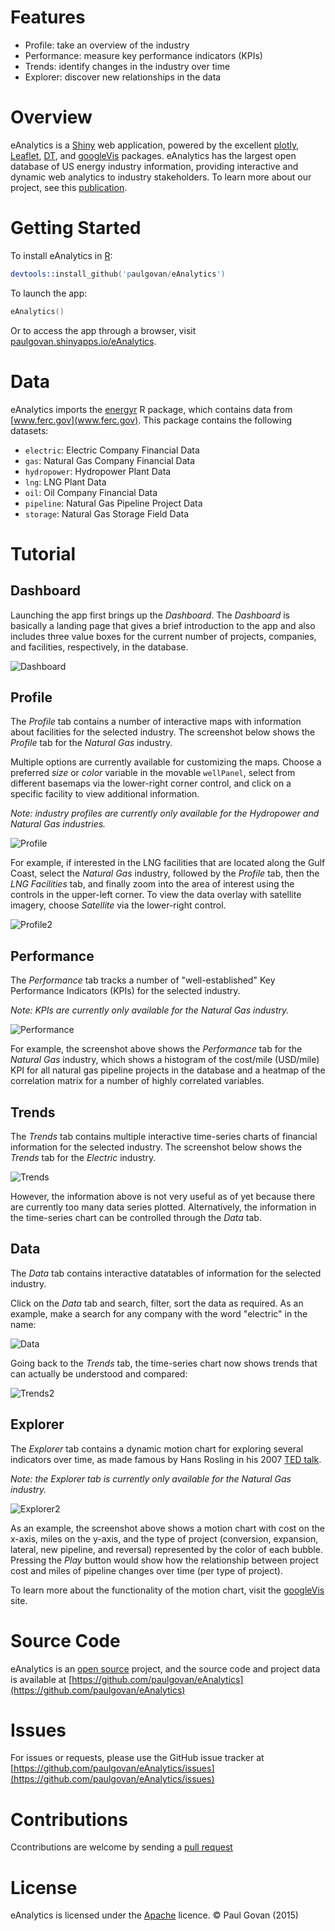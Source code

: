 # Features
* Profile: take an overview of the industry
* Performance: measure key performance indicators (KPIs)
* Trends: identify changes in the industry over time
* Explorer: discover new relationships in the data

# Overview
eAnalytics is a [Shiny](http://shiny.rstudio.com) web application, powered by the excellent [plotly](https://plot.ly/r/), [Leaflet](https://rstudio.github.io/leaflet/), [DT](https://rstudio.github.io/DT/), and [googleVis](https://cran.r-project.org/web/packages/googleVis/vignettes/googleVis_examples.html) packages. eAnalytics has the largest open database of US energy industry information, providing interactive and dynamic web analytics to industry stakeholders. To learn more about our project, see this [publication](http://ascelibrary.org/doi/abs/10.1061/9780784413012.143).

# Getting Started
To install eAnalytics in [R](https://www.r-project.org):

```S
devtools::install_github('paulgovan/eAnalytics')
```

To launch the app:

```S
eAnalytics()
```

Or to access the app through a browser, visit [paulgovan.shinyapps.io/eAnalytics](https://paulgovan.shinyapps.io/eAnalytics).

# Data
eAnalytics imports the [energyr](https://github.com/paulgovan/energyr) R package, which contains data from [www.ferc.gov](www.ferc.gov). This package contains the following datasets:

* `electric`: Electric Company Financial Data
* `gas`: Natural Gas Company Financial Data
* `hydropower`: Hydropower Plant Data
* `lng`: LNG Plant Data
* `oil`: Oil Company Financial Data
* `pipeline`: Natural Gas Pipeline Project Data
* `storage`: Natural Gas Storage Field Data

# Tutorial

## Dashboard
Launching the app first brings up the *Dashboard*. The *Dashboard* is basically a landing page that gives a brief introduction to the app and also includes three value boxes for the current number of projects, companies, and facilities, respectively, in the database. 

![Dashboard](https://github.com/paulgovan/eAnalytics/blob/master/inst/images/Dashboard2.png?raw=true)

## Profile
The *Profile* tab contains a number of interactive maps with information about facilities for the selected industry. The screenshot below shows the *Profile* tab for the *Natural Gas* industry. 

Multiple options are currently available for customizing the maps. Choose a preferred *size* or *color* variable in the movable `wellPanel`, select from different basemaps via the lower-right corner control, and click on a specific facility to view additional information. 

*Note: industry profiles are currently only available for the Hydropower and Natural Gas industries.*

![Profile](https://github.com/paulgovan/eAnalytics/blob/master/inst/images/Profile2.png?raw=true)

For example, if interested in the LNG facilities that are located along the Gulf Coast, select the *Natural Gas* industry, followed by the *Profile* tab, then the *LNG Facilities* tab, and finally zoom into the area of interest using the controls in the upper-left corner. To view the data overlay with satellite imagery, choose *Satellite* via the lower-right control. 

![Profile2](https://github.com/paulgovan/eAnalytics/blob/master/inst/images/Profile3.png?raw=true)

## Performance
The *Performance* tab tracks a number of "well-established" Key Performance Indicators (KPIs) for the selected industry. 

*Note: KPIs are currently only available for the Natural Gas industry.*

![Performance](https://github.com/paulgovan/eAnalytics/blob/master/inst/images/Performance2.png?raw=true)

For example, the screenshot above shows the *Performance* tab for the *Natural Gas* industry, which shows a histogram of the cost/mile (USD/mile) KPI for all natural gas pipeline projects in the database and a heatmap of the correlation matrix for a number of highly correlated variables. 

## Trends

The *Trends* tab contains multiple interactive time-series charts of financial information for the selected industry. The screenshot below shows the *Trends* tab for the *Electric* industry. 

![Trends](https://github.com/paulgovan/eAnalytics/blob/master/inst/images/Trends2.png?raw=true)

However, the information above is not very useful as of yet because there are currently too many data series plotted. Alternatively, the information in the time-series chart can be controlled through the *Data* tab. 

## Data 
The *Data* tab contains interactive datatables of information for the selected industry. 

Click on the *Data* tab and search, filter, sort the data as required. As an example, make a search for any company with the word "electric" in the name: 

![Data](https://github.com/paulgovan/eAnalytics/blob/master/inst/images/Data2.png?raw=true)

Going back to the *Trends* tab, the time-series chart now shows trends that can actually be understood and compared:

![Trends2](https://github.com/paulgovan/eAnalytics/blob/master/inst/images/Trends3.png?raw=true)

## Explorer
The *Explorer* tab contains a dynamic motion chart for exploring several indicators over time, as made famous by Hans Rosling in his 2007 [TED talk](https://www.ted.com/talks/hans_rosling_reveals_new_insights_on_poverty?language=en).

*Note: the Explorer tab is currently only available for the Natural Gas industry.*

![Explorer2](https://github.com/paulgovan/eAnalytics/blob/master/inst/images/Explorer2.png?raw=true)

As an example, the screenshot above shows a motion chart with cost on the x-axis, miles on the y-axis, and the type of project (conversion, expansion, lateral, new pipeline, and reversal) represented by the color of each bubble. Pressing the *Play* button would show how the relationship between project cost and miles of pipeline changes over time (per type of project). 

To learn more about the functionality of the motion chart, visit the  [googleVis](https://cran.r-project.org/web/packages/googleVis/vignettes/googleVis_examples.html) site.

# Source Code
eAnalytics is an [open source](http://opensource.org) project, and the source code and project data is available at [https://github.com/paulgovan/eAnalytics](https://github.com/paulgovan/eAnalytics)

# Issues
For issues or requests, please use the GitHub issue tracker at [https://github.com/paulgovan/eAnalytics/issues](https://github.com/paulgovan/eAnalytics/issues)

# Contributions
Ccontributions are welcome by sending a [pull request](https://github.com/paulgovan/eAnalytics/pulls)

# License
eAnalytics is licensed under the [Apache](http://www.apache.org/licenses/LICENSE-2.0) licence. &copy; Paul Govan (2015)
